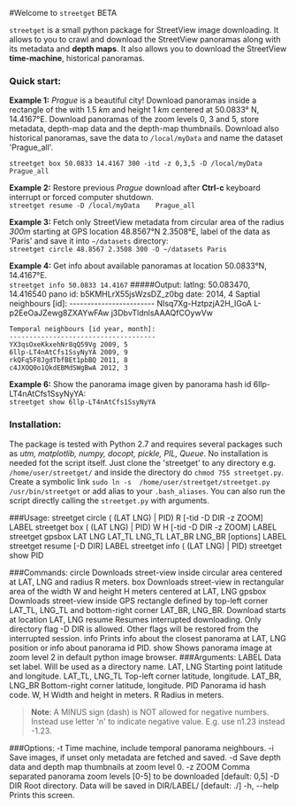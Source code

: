 #Welcome to `streetget` BETA

`streetget` is a small python package for StreetView image downloading. It allows to you to crawl and download the StreetView panoramas along with its metadata and **depth maps**. It also allows you to download the StreetView **time-machine**, historical panoramas.

### Quick start:
**Example 1:** _Prague_ is a beautiful city! Download panoramas inside a rectangle of the with 1.5 _km_ and height 1 _km_ centered at 50.0833° N, 14.4167°E. Download panoramas of the zoom levels 0, 3 and 5, store metadata, depth-map data and the depth-map thumbnails. Download also historical panoramas, save the data to `/local/myData` and name the dataset 'Prague_all'.

`streetget box 50.0833 14.4167 300 -itd -z 0,3,5 -D /local/myData  Prague_all`

**Example 2:** Restore previous _Prague_ download after **Ctrl-c** keyboard interrupt or forced computer shutdown.  
`streetget resume -D /local/myData    Prague_all`

**Example 3:** Fetch only StreetView metadata from circular area of the radius _300m_ starting at GPS location 48.8567°N 2.3508°E,  label of the data as 'Paris' and save it into `~/datasets` directory:  
`streetget circle 48.8567 2.3508 300 -D ~/datasets Paris`

**Example 4:** Get info about available panoramas at location 50.0833°N, 14.4167°E.  
`streetget info 50.0833 14.4167`
#####Output:
	latlng: 50.083470, 14.416540
	pano id: b5KMHLrX55jsWzsDZ_z0bg
	date: 2014, 4
	Saptial neighbours [id]:
	------------------------
	NIsq7Xg-HztpzjA2H_IGoA
	L-p2EeOaJZewg8ZXAYwFAw
	j3DbvTldnlsAAAQfCOywVw

	Temporal neighbours [id year, month]:
	-------------------------------------
	YX3qsOxeKkxehNr8qQ59Vg 2009, 5
	6llp-LT4nAtCfs1SsyNyYA 2009, 9
	rkQFq5F8JgdTbfBEt1pbBQ 2011, 8
	c4JXOQ0o1QkdEBMdSWgBwA 2012, 3

**Example 6:** Show the panorama image given by panorama hash id 6llp-LT4nAtCfs1SsyNyYA:  
`streetget show 6llp-LT4nAtCfs1SsyNyYA`

### Installation:
The package is tested with Python 2.7  and requires several packages such as _utm, matplotlib, numpy, docopt, pickle, PIL, Queue_. No installation is needed fot the script itself. Just clone the 'streetget' to any directory e.g. `/home/user/streetget/` and inside the directory do `chmod 755 streetget.py`. Create a symbolic link `sudo ln -s  /home/user/streetget/streetget.py /usr/bin/streetget` or add alias to your `.bash_aliases`.  You can also run the script directly calling the `streetget.py` with arguments.

###Usage:
	 streetget circle ( (LAT LNG) | PID) R [-tid -D DIR -z ZOOM] LABEL
	 streetget box ( (LAT LNG) | PID) W H [-tid -D DIR -z ZOOM] LABEL
	 streetget gpsbox LAT LNG LAT_TL LNG_TL LAT_BR LNG_BR [options] LABEL
	 streetget resume [-D DIR] LABEL
	 streetget info ( (LAT LNG) | PID)
	 streetget show PID



###Commands:
    circle              Downloads street-view inside circular area
                        centered at LAT, LNG and radius R meters.
    box                 Downloads street-view in rectangular area
                        of the width W and height H meters centered
                        at LAT, LNG
    gpsbox              Downloads street-view inside GPS rectangle
                        defined by top-left corner LAT_TL, LNG_TL
                        and bottom-right corner LAT_BR, LNG_BR. Download
                        starts at location LAT, LNG
    resume              Resumes interrupted downloading. Only
                        directory flag -D DIR is allowed. Other
                        flags will be restored from the interrupted
                        session.
    info                Prints info about the closest panorama at LAT,
                        LNG position or info about panorama id PID.
    show                Shows panorama image at zoom level 2 in default
                        python image browser.
###Arguments:
    LABEL               Data set label. Will be used as a directory name.
    LAT, LNG            Starting point latitude and longitude.
    LAT_TL, LNG_TL      Top-left corner latitude, longitude.
    LAT_BR, LNG_BR      Bottom-right corner latitude, longitude.
    PID                 Panorama id hash code.
    W, H                Width and height in meters.
    R                   Radius in meters.

>**Note**: A MINUS sign (dash) is NOT allowed for negative numbers. Instead use letter 'n' to indicate negative value. E.g. use n1.23 instead -1.23.

###Options:
    -t          Time machine, include temporal panorama neighbours.
    -i          Save images, if unset only metadata are fetched and saved.
    -d          Save depth data and depth map thumbnails at zoom level 0.
    -z ZOOM     Comma separated panorama zoom levels [0-5] to be
                downloaded [default: 0,5]
    -D DIR      Root directory. Data will be saved in DIR/LABEL/
                [default: ./]
    -h, --help  Prints this screen.